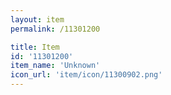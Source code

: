 ```yaml
---
layout: item
permalink: /11301200

title: Item
id: '11301200'
item_name: 'Unknown'
icon_url: 'item/icon/11300902.png'
---
```

